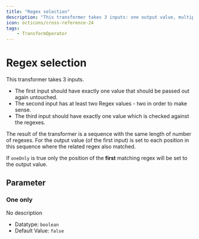 ```yaml
---
title: "Regex selection"
description: "This transformer takes 3 inputs: one output value, multiple regex patterns, and a value to check against those patterns. It returns the output value at positions where regex patterns match the input value."
icon: octicons/cross-reference-24
tags: 
    - TransformOperator
---
```

# Regex selection
<!-- This file was generated - DO NOT CHANGE IT MANUALLY -->



This transformer takes 3 inputs.
- The first input should have exactly one value that should be passed out again untouched.
- The second input has at least two Regex values - two in order to make sense.
- The third input should have exactly one value which is checked against the regexes.

The result of the transformer is a sequence with the same length of number of regexes.
For the output value (of the first input) is set to each position in this sequence where
the related regex also matched.

If `oneOnly` is true only the position of the **first** matching regex will be set to the output value.


## Parameter

### One only

No description

- Datatype: `boolean`
- Default Value: `false`



